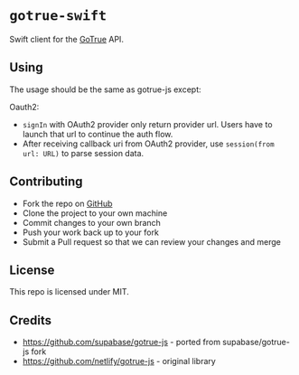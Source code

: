 # `gotrue-swift`

Swift client for the [GoTrue](https://github.com/supabase/gotrue) API.

## Using

The usage should be the same as gotrue-js except:

Oauth2:

- `signIn` with OAuth2 provider only return provider url. Users have to launch that url to continue the auth flow.
- After receiving callback uri from OAuth2 provider, use `session(from url: URL)` to parse session data.


## Contributing

- Fork the repo on [GitHub](https://github.com/supabase-community/gotrue-swift)
- Clone the project to your own machine
- Commit changes to your own branch
- Push your work back up to your fork
- Submit a Pull request so that we can review your changes and merge

## License

This repo is licensed under MIT.


## Credits

- https://github.com/supabase/gotrue-js - ported from supabase/gotrue-js fork
- https://github.com/netlify/gotrue-js - original library
